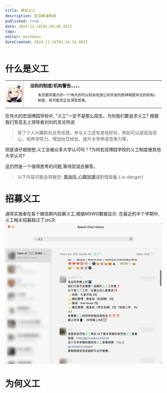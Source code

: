 ```yaml
---
title: 黑奴义工
description: 宏润离谱制度
published: true
date: 2024-11-18T02:59:08.957Z
tags: 
editor: markdown
dateCreated: 2024-11-18T02:10:14.901Z
---
```


# 什么是义工

<table class="custom-table">
  <tr>
    <td style="width: 55px; padding: 2px; text-align: center; border-right:1px solid #AAA;">
      <img src="/原神图标.jpeg" alt="原神图标.jpeg" />
    </td>
    <td style="padding: 5px 20px;">
      <b>没妈的制度/机构警告，，，，</b>
      <div style="font-size: smaller; margin: 2px 0px 2px 25px;">
        <p>本页面所展示的一个伟大的可以和米哈游公司开发的原神相提并论的机构/制度，有可能您正在深受其害。</p >
      </div>
    </td>
  </tr>
</table>


在伟大的宏润博园学校中, “义工”一定不是那么陌生。为何我们要追求义工? 根据我们至高无上领导者刘刘的言论所说

> 除了个人兴趣和社会责任感，参与义工还有其他好处，例如可以提高自信心、培养领导力、增加社交经验、提升大学申请竞争力等。

但是请仔细想想,义工会被众多大学认可吗？?为何宏润博园学校的义工制度被其他大学认可?

这仍然是一个值得思考的问题,等待宏润去解答。

> 以下内容可能会导致您: **高血压,心跳加速**请酌情观看
{.is-danger}

# 招募义工
通常实施者在各个微信群内招募义工,根据*MSWG*数据显示:
在最近的半个学期中,义工相关招募超过了`205`次
![qq_1731895660145.png](/service-hour/qq_1731895660145.png)

# 为何义工




